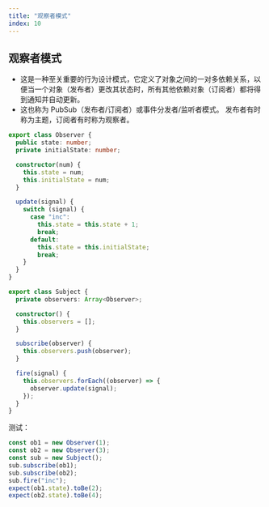 ```yaml
---
title: "观察者模式"
index: 10
---
```


## 观察者模式

- 这是一种至关重要的行为设计模式，它定义了对象之间的一对多依赖关系，以便当一个对象（发布者）更改其状态时，所有其他依赖对象（订阅者）都将得到通知并自动更新。
- 这也称为 PubSub（发布者/订阅者）或事件分发者/监听者模式。 发布者有时称为主题，订阅者有时称为观察者。

```ts
export class Observer {
  public state: number;
  private initialState: number;

  constructor(num) {
    this.state = num;
    this.initialState = num;
  }

  update(signal) {
    switch (signal) {
      case "inc":
        this.state = this.state + 1;
        break;
      default:
        this.state = this.initialState;
        break;
    }
  }
}

export class Subject {
  private observers: Array<Observer>;

  constructor() {
    this.observers = [];
  }

  subscribe(observer) {
    this.observers.push(observer);
  }

  fire(signal) {
    this.observers.forEach((observer) => {
      observer.update(signal);
    });
  }
}
```

测试：

```ts
const ob1 = new Observer(1);
const ob2 = new Observer(3);
const sub = new Subject();
sub.subscribe(ob1);
sub.subscribe(ob2);
sub.fire("inc");
expect(ob1.state).toBe(2);
expect(ob2.state).toBe(4);
```
